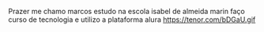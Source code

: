 Prazer me chamo marcos estudo na escola isabel de almeida marin faço curso de tecnologia e utilizo a plataforma alura 
https://tenor.com/bDGaU.gif

